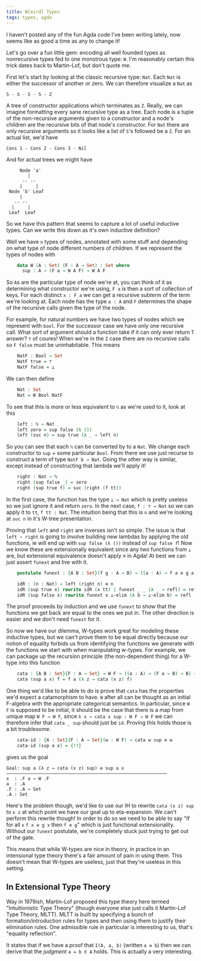 ```yaml
---
title: W[eird] Types
tags: types, agda
---
```


I haven't posted any of the fun Agda code I've been writing lately,
now seems like as good a time as any to change it!

Let's go over a fun little gem: encoding all well founded types as
nonrecursive types fed to one monstrous type: `W`. I'm reasonably
certain this trick dates back to Martin-Lof, but don't quote me.

First let's start by looking at the classic recursive type: `Nat`.
Each `Nat` is either the successor of another or zero. We can
therefore visualize a `Nat` as

    S - S - S - S - Z

A tree of constructor applications which terminates as `Z`. Really, we
can imagine formatting every sane recursive type as a tree. Each
node is a tuple of the non-recursive arguments given to a constructor
and a node's children are the recursive bits of that node's
constructor. For `Nat` there are only recursive arguments so it looks
like a list of `S`'s followed be a `Z`. For an actual list, we'd have

    Cons 1 - Cons 2 - Cons 3 - Nil

And for actual trees we might have

         Node 'a'
            |
          -- --
         |     |
     Node 'b' Leaf
         |
       -- --
      |     |
     Leaf  Leaf

So we have this pattern that seems to capture a lot of useful
inductive types. Can we write this down as it's own inductive
definition?

Well we have `n` types of nodes, annotated with some stuff and
depending on what type of node different numbers of children. If we
represent the types of nodes with

``` agda
    data W (A : Set) (F : A → Set) : Set where
      sup : A → (F a → W A F) → W A F
```

 So `A`s are the particular type of node we're at, you can think of it
as determining what constructor we're using, `F a` is then a sort of
collection of keys. For each distinct `x : F a` we can get a recursive
subterm of the term we're looking at. Each node has the type `a : A`
and `F` determines the shape of the recursive calls given the type of
the node.

For example, for natural numbers we have two types of nodes which we
represent with `bool`. For the successor case we have only one
recursive call. What sort of argument should a function take if it can
only ever return 1 answer? `⊤` of coures! When we're in the `Z` case
there are no recursive calls so `F false` must be uninhabitable. This
means

``` agda
    NatF : Bool → Set
    NatF true = ⊤
    NatF false = ⊥
```

We can then define

``` agda
    Nat : Set
    Nat = W Bool NatF
```

To see that this is more or less equivalent to `ℕ` as we're used to
it, look at this

``` agda
    left : ℕ → Nat
    left zero = sup false (λ ())
    left (suc n) = sup true (λ _ → left n)
```

So you can see that each `ℕ` can be converted by to a `Nat`. We change
each constructor to `sup` + some particular `Bool`. From there we use
just recurse to construct a term of type `NatF b → Nat`. Going the
other way is similar, except instead of constructing that lambda we'll
apply it!

``` agda
    right : Nat → ℕ
    right (sup false _) = zero
    right (sup true f) = suc (right (f tt))
```

In the first case, the function has the type `⊥ → Nat` which is pretty
useless so we just ignore it and return `zero`. In the next case, `f :
⊤ → Nat` so we can apply it to `tt`, `f tt : Nat`. The intuition being
that this is `n` and we're looking at `suc n` in it's W-tree
presentation.

Proving that `left` and `right` are inverses isn't so simple. The
issue is that `left ∘ right` is going to involve building new lambdas
by applying the old functions, ie will end up with `sup false (λ ())`
instead of `sup false f`! Now we know these are extensionally
equivalent since any two functions from `⊥` are, but extensional
equivalence doesn't apply ≡ in Agda! At best we can just assert
`funext` and live with it.

``` agda
    postulate funext : {A B : Set}(f g : A → B) → ((a : A) → f a ≡ g a) → f ≡ g

    idR : (n : Nat) → left (right n) ≡ n
    idR (sup true x) rewrite idR (x tt) | funext _ _ (λ _ → refl) = refl
    idR (sup false x) rewrite funext x ⊥-elim (λ b → ⊥-elim b) = refl
```

The proof proceeds by induction and we use `funext` to show that the
functions we get back are equal to the ones we put in. The other
direction is easier and we don't need `funext` for it.

So now we have our dilemma, W-types work great for modeling these
inductive types, but we can't prove them to be equal directly because
our notion of equality forbids us from identifying the functions we
generate with the functions we start with when manipulating
w-types. For example, we can package up the recursion principle (the
non-dependent thing) for a W-type into this function

``` agda
    cata : {A B : Set}{F : A → Set} → W F → ((a : A) → (F a → B) → B) → B
    cata (sup a x) f = f a (λ z → cata (x z) f)
```

One thing we'd like to be able to do is prove that `cata` has the
properties we'd expect a catamorphism to have. `W` after all can be
thought as an initial F-algebra with the appropriate categorical
semantics. In particular, since `W F` is supposed to be initial, it
should be the case that there is a map from unique map `W F → W F`,
since `λ x → cata x sup : W F → W F` we can therefore infer that `cata
_ sup` should just be `id`. Proving this holds those is a bit
troublesome.

``` agda
    cata-id : {A : Set}{F : A → Set}(w : W F) → cata w sup ≡ w
    cata-id (sup a x) = {!!}
```

gives us the goal

    Goal: sup a (λ z → cata (x z) sup) ≡ sup a x
    ————————————————————————————————————————————————————————————
    x  : .F a → W .F
    a  : .A
    .F : .A → Set
    .A : Set

Here's the problem though, we'd like to use our IH to rewrite `cata (x
z) sup` to `x z` at which point we have our goal up to
eta-expansion. We can't perform this rewrite though! In order to do so
we need to be able to say "If for all `x` `f x ≡ g x` then `f ≡ g`"
which is just functional extensionality. Without our `funext`
postulate, we're completely stuck just trying to get out of the gate.

This means that while W-types are nice in theory, in practice in an
intensional type theory there's a fair amount of pain in using
them. This doesn't mean that W-types are useless, just that they're
useless in this setting.

## In Extensional Type Theory

Way in 1979ish, Martin-Lof proposed this type theory here termed
"Intuitionistic Type Theory" (though everyone else just calls it
Martin-Lof Type Theory, MLTT). MLTT is built by specifying a bunch of
formation/introduction rules for types and then using them to justify
their elimination rules. One admissible rule in particular is
interesting to us, that's "equality reflection".

It states that if we have a proof that `I(A, a, b)` (written `a ≡ b`)
then we can derive that the *judgment* `a = b ∈ A` holds. This is
actually a very interesting.
